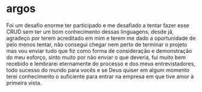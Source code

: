 # argos

Foi um desafio enorme ter participado e me desafiado a tentar fazer esse CRUD sem ter um bom conhecimento dessas linguagens, desde já, agradeço por terem acreditado em mim e terem me dado a oportunidade de pelo menos tentar, não consegui chegar nem perto de terminar o projeto mas vou enviar tudo que fiz como forma de consideração e demonstração do meu esforço, sinto muito por não enviar o que deveria, fui muito bem recebido e lembrarei eternamente do processo e dos meus entrevistadores, todo sucesso do mundo para vocês e se Deus quiser em algum momento terei conhecimento o suficiente para entrar na empresa em que tive amor à primeira vista.
